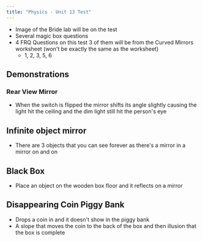 ```yaml
---
title: "Physics - Unit 13 Test"
---
```


- Image of the Bride lab will be on the test
- Several magic box questions
- 4 FRQ Questions on this test 3 of them will be from the Curved Mirrors worksheet (won't be exactly the same as the worksheet)
	- 1, 2, 3, 5, 6 


## Demonstrations

### Rear View Mirror

- When the switch is flipped the mirror shifts its angle slightly causing the light hit the ceiling and the dim light still hit the person's eye
## Infinite object mirror

- There are 3 objects that you can see forever as there's a mirror in a mirror on and on

## Black Box 

- Place an object on the wooden box floor and it reflects on a mirror 

## Disappearing Coin Piggy Bank

- Drops a coin in and it doesn't show in the piggy bank
- A slope that moves the coin to the back of the box and then illusion that the box is complete